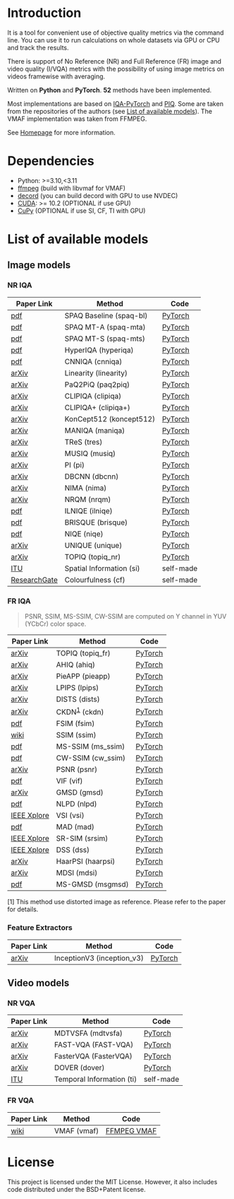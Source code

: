 # Introduction

It is a tool for convenient use of objective quality metrics via the command line. You can use it to run calculations on whole datasets via GPU or CPU and track the results.

There is support of No Reference (NR) and Full Reference (FR) image and video quality (I/VQA) metrics with the possibility of using image metrics on videos framewise with averaging.

Written on **Python** and **PyTorch**. **52** methods have been implemented.

Most implementations are based on [IQA-PyTorch](https://github.com/chaofengc/IQA-PyTorch) and [PIQ](https://github.com/photosynthesis-team/piq). Some are taken from the repositories of the authors (see [List of available models](#list-of-available-models)). The VMAF implementation was taken from FFMPEG.

See [Homepage](https://github.com/bikingSolo/objective-metrics/tree/main?tab=readme-ov-file#license) for more information.

# Dependencies

* Python: >=3.10,<3.11
* [ffmpeg](https://ffmpeg.org/) (build with libvmaf for VMAF)
* [decord](https://github.com/dmlc/decord) (you can build decord with GPU to use NVDEC)
* [CUDA](https://developer.nvidia.com/cuda-toolkit): >= 10.2 (OPTIONAL if use GPU)
* [CuPy](https://docs.cupy.dev/en/stable/index.html) (OPTIONAL if use SI, CF, TI with GPU)

# List of available models

## Image models

### NR IQA

| Paper Link | Method | Code |
| ----------- | ---------- | ------------|
| [pdf](https://openaccess.thecvf.com/content_CVPR_2020/papers/Fang_Perceptual_Quality_Assessment_of_Smartphone_Photography_CVPR_2020_paper.pdf)| SPAQ Baseline (spaq-bl) | [PyTorch](https://github.com/h4nwei/SPAQ) |
| [pdf](https://openaccess.thecvf.com/content_CVPR_2020/papers/Fang_Perceptual_Quality_Assessment_of_Smartphone_Photography_CVPR_2020_paper.pdf)| SPAQ MT-A (spaq-mta)    | [PyTorch](https://github.com/h4nwei/SPAQ) |
| [pdf](https://openaccess.thecvf.com/content_CVPR_2020/papers/Fang_Perceptual_Quality_Assessment_of_Smartphone_Photography_CVPR_2020_paper.pdf)| SPAQ MT-S (spaq-mts)    | [PyTorch](https://github.com/h4nwei/SPAQ) |
| [pdf](https://openaccess.thecvf.com/content_CVPR_2020/papers/Su_Blindly_Assess_Image_Quality_in_the_Wild_Guided_by_a_CVPR_2020_paper.pdf)     | HyperIQA (hyperiqa)      | [PyTorch](https://github.com/SSL92/hyperIQA) |
| [pdf](https://openaccess.thecvf.com/content_cvpr_2014/papers/Kang_Convolutional_Neural_Networks_2014_CVPR_paper.pdf) | CNNIQA (cnniqa) | [PyTorch](https://github.com/chaofengc/IQA-PyTorch) |
| [arXiv](https://arxiv.org/abs/2008.03889) | Linearity (linearity)      | [PyTorch](https://github.com/lidq92/LinearityIQA)              |
| [arXiv](https://arxiv.org/abs/1912.10088) | PaQ2PiQ (paq2piq)       | [PyTorch](https://github.com/chaofengc/IQA-PyTorch)            |
| [arXiv](https://arxiv.org/abs/2207.12396) | CLIPIQA (clipiqa)       | [PyTorch](https://github.com/chaofengc/IQA-PyTorch)            |
| [arXiv](https://arxiv.org/abs/2207.12396) | CLIPIQA+ (clipiqa+)      | [PyTorch](https://github.com/chaofengc/IQA-PyTorch)            |
| [arXiv](https://arxiv.org/abs/1910.06180) | KonCept512 (koncept512)     | [PyTorch](https://github.com/ZhengyuZhao/koniq-PyTorch)        |
| [arXiv](https://arxiv.org/abs/2204.08958) | MANIQA (maniqa)        | [PyTorch](https://github.com/chaofengc/IQA-PyTorch)            |
| [arXiv](https://arxiv.org/abs/2108.06858) | TReS (tres)          | [PyTorch](https://github.com/chaofengc/IQA-PyTorch)            |
| [arXiv](https://arxiv.org/abs/2108.05997) | MUSIQ (musiq)         | [PyTorch](https://github.com/chaofengc/IQA-PyTorch)            |
| [arXiv](https://arxiv.org/abs/1809.07517) | PI (pi)            | [PyTorch](https://github.com/chaofengc/IQA-PyTorch)            |
| [arXiv](https://arxiv.org/abs/1907.02665) | DBCNN (dbcnn)         | [PyTorch](https://github.com/chaofengc/IQA-PyTorch)            |
| [arXiv](https://arxiv.org/abs/1709.05424) | NIMA (nima) | [PyTorch](https://github.com/titu1994/neural-image-assessment) |
| [arXiv](https://arxiv.org/abs/1612.05890) | NRQM (nrqm)          | [PyTorch](https://github.com/chaofengc/IQA-PyTorch)            |
| [pdf](https://live.ece.utexas.edu/publications/2015/zhang2015feature.pdf) | ILNIQE (ilniqe) | [PyTorch](https://github.com/chaofengc/IQA-PyTorch) |
| [pdf](https://live.ece.utexas.edu/publications/2012/TIP%20BRISQUE.pdf)    | BRISQUE (brisque) | [PyTorch](https://github.com/chaofengc/IQA-PyTorch) |
| [pdf](https://live.ece.utexas.edu/publications/2013/mittal2013.pdf)       | NIQE (niqe)    | [PyTorch](https://github.com/chaofengc/IQA-PyTorch) |
[arXiv](https://arxiv.org/abs/2005.13983) | UNIQUE (unique) |[PyTorch](https://github.com/chaofengc/IQA-PyTorch) |
[arXiv](https://arxiv.org/abs/2308.03060)| TOPIQ (topiq_nr) | [PyTorch](https://github.com/chaofengc/IQA-PyTorch) |
[ITU](https://www.itu.int/rec/T-REC-P.910)| Spatial Information (si) | self-made | No | - |
[ResearchGate](https://www.researchgate.net/publication/243135534_Measuring_Colourfulness_in_Natural_Images)| Colourfulness (cf) | self-made |


### FR IQA

>PSNR, SSIM, MS-SSIM, CW-SSIM are computed on Y channel in YUV (YCbCr) color space.

| Paper Link | Method | Code |
| ----------- | ---------- | ------------|
| [arXiv](https://arxiv.org/abs/2308.03060) | TOPIQ (topiq_fr)   | [PyTorch](https://github.com/chaofengc/IQA-PyTorch/tree/main) |
| [arXiv](https://arxiv.org/abs/2204.10485) | AHIQ (ahiq)   	   | [PyTorch](https://github.com/chaofengc/IQA-PyTorch/tree/main) |
| [arXiv](https://arxiv.org/abs/1806.02067) | PieAPP (pieapp)    | [PyTorch](https://github.com/chaofengc/IQA-PyTorch/tree/main) |
| [arXiv](https://arxiv.org/abs/1801.03924) | LPIPS (lpips)  	   | [PyTorch](https://github.com/chaofengc/IQA-PyTorch/tree/main) |
| [arXiv](https://arxiv.org/abs/2004.07728) | DISTS (dists)  	   | [PyTorch](https://github.com/chaofengc/IQA-PyTorch/tree/main) |
| [arXiv](https://arxiv.org/abs/2108.07948) | CKDN<sup>[1](#fn1)</sup> (ckdn)   	   | [PyTorch](https://github.com/chaofengc/IQA-PyTorch/tree/main) |
| [pdf](https://www4.comp.polyu.edu.hk/~cslzhang/IQA/TIP_IQA_FSIM.pdf) | FSIM (fsim)   	   | [PyTorch](https://github.com/chaofengc/IQA-PyTorch/tree/main) |
| [wiki](https://en.wikipedia.org/wiki/Structural_similarity) | SSIM (ssim)    	   | [PyTorch](https://github.com/chaofengc/IQA-PyTorch/tree/main) |
| [pdf](https://www.researchgate.net/publication/2931584_Multi-Scale_Structural_Similarity_for_Image_Quality_Assessment) | MS-SSIM (ms_ssim)  | [PyTorch](https://github.com/chaofengc/IQA-PyTorch/tree/main) |
| [pdf](https://live.ece.utexas.edu/publications/2009/sampat_tip_nov09.pdf) | CW-SSIM (cw_ssim)  | [PyTorch](https://github.com/chaofengc/IQA-PyTorch/tree/main) |
| [arXiv](https://en.wikipedia.org/wiki/Peak_signal-to-noise_ratio)| PSNR (psnr)   	   | [PyTorch](https://github.com/chaofengc/IQA-PyTorch/tree/main) |
| [pdf](https://live.ece.utexas.edu/publications/2004/hrs_ieeetip_2004_imginfo.pdf)| VIF (vif)	  		   | [PyTorch](https://github.com/chaofengc/IQA-PyTorch/tree/main) |
| [arXiv](https://arxiv.org/abs/1308.3052) | GMSD (gmsd)	  	   | [PyTorch](https://github.com/chaofengc/IQA-PyTorch/tree/main) |
| [pdf](https://www.uv.es/lapeva/papers/2016_HVEI.pdf) | NLPD (nlpd)	  	   | [PyTorch](https://github.com/chaofengc/IQA-PyTorch/tree/main) |
| [IEEE Xplore](https://ieeexplore.ieee.org/document/6873260)| VSI (vsi)	  		   | [PyTorch](https://github.com/chaofengc/IQA-PyTorch/tree/main) |
| [pdf](https://www.researchgate.net/publication/220050520_Most_apparent_distortion_Full-reference_image_quality_assessment_and_the_role_of_strategy) | MAD (mad)	  		   | [PyTorch](https://github.com/chaofengc/IQA-PyTorch/tree/main) |
| [IEEE Xplore](https://ieeexplore.ieee.org/document/6467149) | SR-SIM (srsim)     | [PyTorch](https://github.com/photosynthesis-team/piq?tab=readme-ov-file) |
| [IEEE Xplore](https://ieeexplore.ieee.org/document/7351172)| DSS (dss)	  		   | [PyTorch](https://github.com/photosynthesis-team/piq?tab=readme-ov-file) |
| [arXiv](https://arxiv.org/abs/1607.06140)| HaarPSI (haarpsi)  | [PyTorch](https://github.com/photosynthesis-team/piq?tab=readme-ov-file) |
| [arXiv](https://arxiv.org/abs/1608.07433) | MDSI (mdsi) 		   | [PyTorch](https://github.com/photosynthesis-team/piq?tab=readme-ov-file) |
| [pdf](https://www.researchgate.net/publication/317724142_Gradient_magnitude_similarity_deviation_on_multiple_scales_for_color_image_quality_assessment) | MS-GMSD (msgmsd)	   | [PyTorch](https://github.com/photosynthesis-team/piq?tab=readme-ov-file) |

<a name="fn1">[1]</a> This method use distorted image as reference. Please refer to the paper for details.<br>
 
### Feature Extractors

| Paper Link | Method | Code |
| ----------- | ---------- | ------------|
| [arXiv](https://arxiv.org/abs/1512.00567) | InceptionV3 (inception_v3)   | [PyTorch](https://pytorch.org/vision/stable/index.html) |

## Video models

### NR VQA


| Paper Link | Method | Code |
| ----------- | ---------- | ------------|
| [arXiv](https://arxiv.org/abs/2011.04263) | MDTVSFA (mdtvsfa) | [PyTorch](https://github.com/lidq92/MDTVSFA)               |
| [arXiv](https://arxiv.org/abs/2207.02595) | FAST-VQA (FAST-VQA) | [PyTorch](https://github.com/teowu/FAST-VQA-and-FasterVQA) |
| [arXiv](https://arxiv.org/abs/2207.02595) | FasterVQA (FasterVQA) | [PyTorch](https://github.com/teowu/FAST-VQA-and-FasterVQA) |
| [arXiv](https://arxiv.org/abs/2211.04894) | DOVER (dover)    | [PyTorch](https://github.com/VQAssessment/DOVER)           |
| [ITU](https://www.itu.int/rec/T-REC-P.910) | Temporal Information (ti)    | self-made |

### FR VQA

| Paper Link | Method | Code |
| ----------- | ---------- | ------------|
| [wiki](https://en.wikipedia.org/wiki/Video_Multimethod_Assessment_Fusion) | VMAF (vmaf) | [FFMPEG VMAF](https://github.com/Netflix/vmaf) |


# License

This project is licensed under the MIT License. However, it also includes code distributed under the BSD+Patent license.